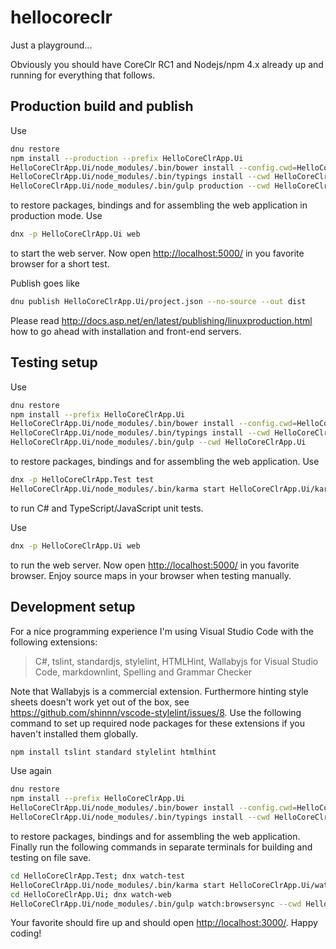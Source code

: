 # hellocoreclr

Just a playground...

Obviously you should have CoreClr RC1 and Nodejs/npm 4.x already up and running for everything that follows.

## Production build and publish

Use

```bash
dnu restore
npm install --production --prefix HelloCoreClrApp.Ui
HelloCoreClrApp.Ui/node_modules/.bin/bower install --config.cwd=HelloCoreClrApp.Ui
HelloCoreClrApp.Ui/node_modules/.bin/typings install --cwd HelloCoreClrApp.Ui
HelloCoreClrApp.Ui/node_modules/.bin/gulp production --cwd HelloCoreClrApp.Ui
```

to restore packages, bindings and for assembling the web application in production mode. Use

```bash
dnx -p HelloCoreClrApp.Ui web
```

to start the web server. Now open <http://localhost:5000/> in you favorite browser for a short test.

Publish goes like

```bash
dnu publish HelloCoreClrApp.Ui/project.json --no-source --out dist
```

Please read <http://docs.asp.net/en/latest/publishing/linuxproduction.html> how to go ahead with installation and front-end servers.

## Testing setup

Use

```bash
dnu restore
npm install --prefix HelloCoreClrApp.Ui
HelloCoreClrApp.Ui/node_modules/.bin/bower install --config.cwd=HelloCoreClrApp.Ui
HelloCoreClrApp.Ui/node_modules/.bin/typings install --cwd HelloCoreClrApp.Ui
HelloCoreClrApp.Ui/node_modules/.bin/gulp --cwd HelloCoreClrApp.Ui
```

to restore packages, bindings and for assembling the web application. Use

```bash
dnx -p HelloCoreClrApp.Test test
HelloCoreClrApp.Ui/node_modules/.bin/karma start HelloCoreClrApp.Ui/karma.conf.js
```

to run C# and TypeScript/JavaScript unit tests.

Use

```bash
dnx -p HelloCoreClrApp.Ui web
```

to run the web server. Now open <http://localhost:5000/> in you favorite browser. Enjoy source maps in your browser when testing manually.

## Development setup

For a nice programming experience I'm using Visual Studio Code with the following extensions:
> C#, tslint, standardjs, stylelint, HTMLHint, Wallabyjs for Visual Studio Code, markdownlint, Spelling and Grammar Checker

Note that Wallabyjs is a commercial extension. Furthermore hinting style sheets doesn't work yet out of the box, see <https://github.com/shinnn/vscode-stylelint/issues/8>.
Use the following command to set up required node packages for these extensions if you haven't installed them globally.

```bash
npm install tslint standard stylelint htmlhint
```

Use again

```bash
dnu restore
npm install --prefix HelloCoreClrApp.Ui
HelloCoreClrApp.Ui/node_modules/.bin/bower install --config.cwd=HelloCoreClrApp.Ui
HelloCoreClrApp.Ui/node_modules/.bin/typings install --cwd HelloCoreClrApp.Ui
```

to restore packages, bindings and for assembling the web application. Finally run the following commands in separate terminals for building and testing on file save.

```bash
cd HelloCoreClrApp.Test; dnx watch-test
HelloCoreClrApp.Ui/node_modules/.bin/karma start HelloCoreClrApp.Ui/watch-karma.conf.js
cd HelloCoreClrApp.Ui; dnx watch-web
HelloCoreClrApp.Ui/node_modules/.bin/gulp watch:browsersync --cwd HelloCoreClrApp.Ui
```

Your favorite should fire up and should open <http://localhost:3000/>. Happy coding!

